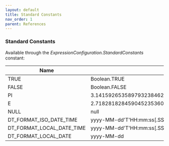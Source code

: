 ```yaml
---
layout: default
title: Standard Constants
nav_order: 1
parent: References
---
```


### Standard Constants

Available through the _ExpressionConfiguration.StandardConstants_ constant:

| Name                      | Value                                                         |
|---------------------------|---------------------------------------------------------------|
| TRUE                      | Boolean.TRUE                                                  |
| FALSE                     | Boolean.FALSE                                                 |
| PI                        | 3.14159265358979323846264338327950288419716939937510582097... |
| E                         | 2.71828182845904523536028747135266249775724709369995957496... |
| NULL                      | null                                                          |
| DT_FORMAT_ISO_DATE_TIME   | yyyy-MM-dd'T'HH:mm:ss[.SSS][XXX]['['VV']']                    |
| DT_FORMAT_LOCAL_DATE_TIME | yyyy-MM-dd'T'HH:mm:ss[.SSS]                                   |
| DT_FORMAT_LOCAL_DATE      | yyyy-MM-dd                                                    |

